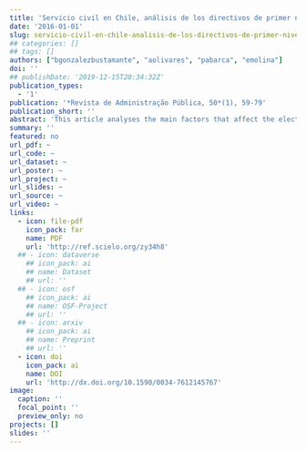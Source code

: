 ```yaml
---
title: 'Servicio civil en Chile, análisis de los directivos de primer nivel jerárquico (2003-13)'
date: '2016-01-01'
slug: servicio-civil-en-chile-analisis-de-los-directivos-de-primer-nivel-jerarquico
## categories: []
## tags: []
authors: ["bgonzalezbustamante", "aolivares", "pabarca", "emolina"]
doi: ''
## publishDate: '2019-12-15T20:34:32Z'
publication_types:
  - '1'
publication: '*Revista de Administração Pública, 50*(1), 59-79'
publication_short: ''
abstract: 'This article analyses the main factors that affect the election of a high civil servant in the first level of hierarchy in Chile, according to a sociological perspective using the capital species concept. This paper provides a theoretical and descriptive journey on State modernisation and professionalisation of public management in Chile. Later, with a sample of 45 cases regarding high civil servants designated from 2003 to 2013, maximum likelihood logit models were performed to determine the factors that influence the selection of these civil servants. It concludes that political capital is not a factor that gives advantage in the selection.'
summary: ''
featured: no
url_pdf: ~
url_code: ~
url_dataset: ~
url_poster: ~
url_project: ~
url_slides: ~
url_source: ~
url_video: ~
links:
  - icon: file-pdf
    icon_pack: far
    name: PDF
    url: 'http://ref.scielo.org/zy34h8'
  ## - icon: dataverse
    ## icon_pack: ai
    ## name: Dataset
    ## url: ''
  ## - icon: osf
    ## icon_pack: ai
    ## name: OSF-Project
    ## url: ''
  ## - icon: arxiv
    ## icon_pack: ai
    ## name: Preprint
    ## url: ''
  - icon: doi
    icon_pack: ai
    name: DOI
    url: 'http://dx.doi.org/10.1590/0034-7612145767'
image:
  caption: ''
  focal_point: ''
  preview_only: no
projects: []
slides: ''
---
```

